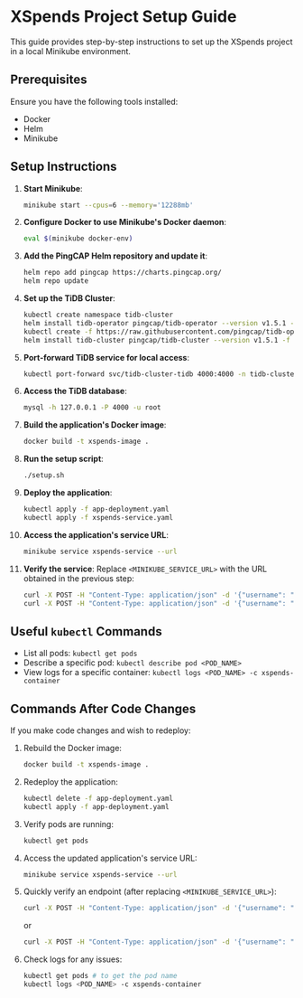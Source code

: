 
# XSpends Project Setup Guide

This guide provides step-by-step instructions to set up the XSpends project in a local Minikube environment.

## Prerequisites
Ensure you have the following tools installed:
- Docker
- Helm
- Minikube

## Setup Instructions

1. **Start Minikube**:
   ```bash
   minikube start --cpus=6 --memory='12288mb'
   ```

2. **Configure Docker to use Minikube's Docker daemon**:
   ```bash
   eval $(minikube docker-env)
   ```

3. **Add the PingCAP Helm repository and update it**:
   ```bash
   helm repo add pingcap https://charts.pingcap.org/
   helm repo update
   ```

4. **Set up the TiDB Cluster**:
   ```bash
   kubectl create namespace tidb-cluster
   helm install tidb-operator pingcap/tidb-operator --version v1.5.1 --namespace tidb-cluster
   kubectl create -f https://raw.githubusercontent.com/pingcap/tidb-operator/v1.5.1/manifests/crd.yaml
   helm install tidb-cluster pingcap/tidb-cluster --version v1.5.1 -f values-tidb.yaml --namespace tidb-cluster
   ```

5. **Port-forward TiDB service for local access**:
   ```bash
   kubectl port-forward svc/tidb-cluster-tidb 4000:4000 -n tidb-cluster
   ```

6. **Access the TiDB database**:
   ```bash
   mysql -h 127.0.0.1 -P 4000 -u root
   ```

7. **Build the application's Docker image**:
   ```bash
   docker build -t xspends-image .
   ```

8. **Run the setup script**:
   ```bash
   ./setup.sh
   ```

9. **Deploy the application**:
   ```bash
   kubectl apply -f app-deployment.yaml
   kubectl apply -f xspends-service.yaml
   ```

10. **Access the application's service URL**:
    ```bash
    minikube service xspends-service --url
    ```

11. **Verify the service**:
    Replace `<MINIKUBE_SERVICE_URL>` with the URL obtained in the previous step:
    ```bash
    curl -X POST -H "Content-Type: application/json" -d '{"username": "testuser", "password": "testpass"}' <MINIKUBE_SERVICE_URL>/register
    curl -X POST -H "Content-Type: application/json" -d '{"username": "testuser", "password": "testpass"}' <MINIKUBE_SERVICE_URL>/login
    ```

## Useful `kubectl` Commands

- List all pods: `kubectl get pods`
- Describe a specific pod: `kubectl describe pod <POD_NAME>`
- View logs for a specific container: `kubectl logs <POD_NAME> -c xspends-container`

## Commands After Code Changes

If you make code changes and wish to redeploy:

1. Rebuild the Docker image:
   ```bash
   docker build -t xspends-image .
   ```

2. Redeploy the application:
   ```bash
   kubectl delete -f app-deployment.yaml
   kubectl apply -f app-deployment.yaml
   ```

3. Verify pods are running:
   ```bash
   kubectl get pods
   ```

4. Access the updated application's service URL:
   ```bash
   minikube service xspends-service --url
   ```

5. Quickly verify an endpoint (after replacing `<MINIKUBE_SERVICE_URL>`):
   ```bash
   curl -X POST -H "Content-Type: application/json" -d '{"username": "testuser", "password": "testpass"}' <MINIKUBE_SERVICE_URL>/login
   ```
   or 

   ```bash
   curl -X POST -H "Content-Type: application/json" -d '{"username": "testuser", "password": "testpass"}' <MINIKUBE_SERVICE_URL>/register
   ```



6. Check logs for any issues:
   ```bash
   kubectl get pods # to get the pod name
   kubectl logs <POD_NAME> -c xspends-container
   ```